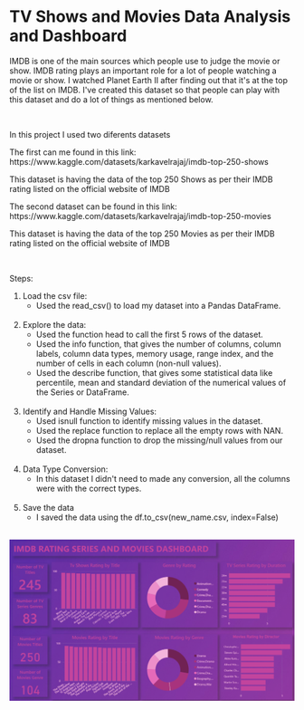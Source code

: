 <H1>TV Shows and Movies Data Analysis and Dashboard</H1>

<p>IMDB is one of the main sources which people use to judge the movie or show. IMDB rating plays an important role for a lot of people watching a movie or show. I watched Planet Earth II after finding out that it's at the top of the list on IMDB. I've created this dataset so that people can play with this dataset and do a lot of things as mentioned below. </p></br>

<p>In this project I used two diferents datasets</p>
<p>The first can me found in this link: https://www.kaggle.com/datasets/karkavelrajaj/imdb-top-250-shows</p>
<p>This dataset is having the data of the top 250 Shows as per their IMDB rating listed on the official website of IMDB</p>

<p>The second dataset can be found in this link: https://www.kaggle.com/datasets/karkavelrajaj/imdb-top-250-movies</p>
<p>This dataset is having the data of the top 250 Movies as per their IMDB rating listed on the official website of IMDB</p></br>

<p>Steps:</p>
<ol> 
  <li> Load the csv file:
    <ul>
      <li>Used the read_csv() to load my dataset into a Pandas DataFrame.</li>
    </ul>
  </li></br>

  <li>Explore the data:
    <ul>
      <li>Used the function head to call the first 5 rows of the dataset. </li>
      <li>Used the info function, that gives the number of columns, column labels, column data types, memory usage, range index, and the number of cells in each column (non-null values).</li>
      <li>Used the describe function, that gives some statistical data like percentile, mean and standard deviation of the numerical values of the Series or DataFrame.</li>
    </ul>
  </li></br>

  <li>Identify and Handle Missing Values:
    <ul>
      <li>Used isnull function to identify missing values in the dataset.</li>
      <li>Used the replace function to replace all the empty rows with NAN.</li>
      <li>Used the dropna function to drop the missing/null values from our dataset.</li>
    </ul>
  </li></br>

  <li>Data Type Conversion:
    <ul>
      <li>In this dataset I didn't need to made any conversion, all the columns were with the correct types.</li>
    </ul>
  </li></br>

  <li>Save the data
    <ul>
      <li>I saved the data using the df.to_csv(new_name.csv, index=False)</li>
    </ul>
  </li>
</ol></br>

<img src="https://github.com/sthefanyspina/sthefanys.tech/blob/main/src/Assets/Projects/SeriesMoviesDashboard.png"/>
